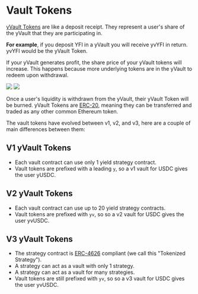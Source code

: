 # Vault Tokens

[yVault Tokens](https://docs.yearn.fi/resources/defi-glossary#ytoken) are like a deposit receipt. They represent a user's share of the yVault that they are participating in.

**For example**, if you deposit YFI in a yVault you will receive yvYFI in return. yvYFI would be the yVault Token.

If your yVault generates profit, the share price of your yVault tokens will increase. This happens because more underlying tokens are in the yVault to redeem upon withdrawal.

![](https://i.imgur.com/3zkSnoE.png)
![](https://i.imgur.com/yrGEVCr.png)

Once a user's liquidity is withdrawn from the yVault, their yVault Token will be burned. yVault Tokens are [ERC-20](https://ethereum.org/en/developers/docs/standards/tokens/erc-20/), meaning they can be transferred and traded as any other common Ethereum token.

The vault tokens have evolved between v1, v2, and v3, here are a couple of main differences between them:

## V1 yVault Tokens

- Each vault contract can use only 1 yield strategy contract.
- Vault tokens are prefixed with a leading `y`, so a v1 vault for USDC gives the user yUSDC.

## V2 yVault Tokens

- Each vault contract can use up to 20 yield strategy contracts.
- Vault tokens are prefixed with `yv`, so so a v2 vault for USDC gives the user yvUSDC.

## V3 yVault Tokens

- The strategy contract is [ERC-4626](https://ethereum.org/en/developers/docs/standards/tokens/erc-4626/) compliant (we call this "Tokenized Strategy").
- A strategy can act as a vault with only 1 strategy.
- A strategy can act as a vault for many strategies.
- Vault tokens are still prefixed with `yv`, so so a v3 vault for USDC gives the user yvUSDC.
